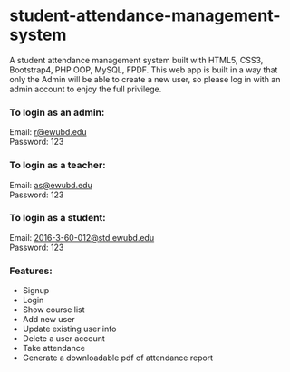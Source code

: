 ﻿# student-attendance-management-system
A student attendance management system built with HTML5, CSS3, Bootstrap4, PHP OOP, MySQL, FPDF. This web app is built in a way that only the Admin will be able to create a new user, so please log in with an admin account to enjoy the full privilege.

### To login as an admin: 
Email: r@ewubd.edu <br> 
Password: 123

### To login as a teacher: 
Email: as@ewubd.edu <br>
Password: 123

### To login as a student: 
Email: 2016-3-60-012@std.ewubd.edu <br>
Password: 123

### Features:
* Signup 
* Login 
* Show course list
* Add new user
* Update existing user info
* Delete a user account
* Take attendance
* Generate a downloadable pdf of attendance report  
